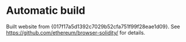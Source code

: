 # Automatic build
Built website from {017f17a5d1392c7029b52cfa751f99f28eae1d09}. See https://github.com/ethereum/browser-solidity/ for details.
